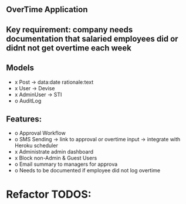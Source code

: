 ## OverTime Application

## Key requirement: company needs documentation that salaried employees did or didnt not get overtime each week

## Models
- x Post -> data:date rationale:text
- x User -> Devise
- x AdminUser -> STI
- o AuditLog

## Features:
- o Approval Workflow
- o SMS Sending -> link to approval or overtime input -> integrate with Heroku scheduler
- x Administrate admin dashboard
- x Block non-Admin & Guest Users
- o Email summary to managers for approva
- o Needs to be documented if employee did not log overtime

# Refactor TODOS: